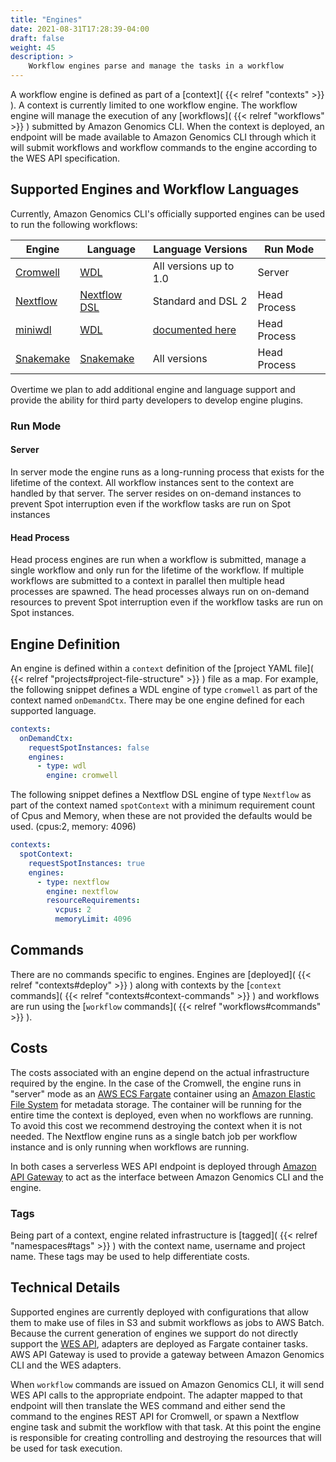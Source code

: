 ```yaml
---
title: "Engines"
date: 2021-08-31T17:28:39-04:00
draft: false
weight: 45
description: >
    Workflow engines parse and manage the tasks in a workflow
---
```


A workflow engine is defined as part of a [context]( {{< relref "contexts" >}} ). A context is currently limited to one workflow engine. The workflow engine will manage the execution of any [workflows]( {{< relref "workflows" >}} ) submitted
by Amazon Genomics CLI. When the context is deployed, an endpoint will be made available
to Amazon Genomics CLI through which it will submit workflows and workflow commands to the engine according to the WES API specification.

## Supported Engines and Workflow Languages

Currently, Amazon Genomics CLI's officially supported engines can be used to run the following workflows:

| Engine                                                    | Language                                                                                   | Language Versions                                                                                                       | Run Mode     |
|-----------------------------------------------------------|--------------------------------------------------------------------------------------------|-------------------------------------------------------------------------------------------------------------------------|--------------|
| [Cromwell](https://cromwell.readthedocs.io/en/stable/)    | [WDL](https://openwdl.org)                                                                 | All versions up to 1.0                                                                                                  | Server       |
| [Nextflow](https://www.nextflow.io)                       | [Nextflow DSL](https://www.nextflow.io/docs/latest/script.html)                            | Standard and DSL 2                                                                                                      | Head Process |
| [miniwdl](https://miniwdl.readthedocs.io/en/latest/)      | [WDL](https://openwdl.org)                                                                 | [documented here](https://miniwdl.readthedocs.io/en/latest/runner_reference.html?highlight=errata#wdl-interoperability) | Head Process |
| [Snakemake](https://snakemake.readthedocs.io/en/stable/)  | [Snakemake](https://snakemake.readthedocs.io/en/stable/snakefiles/writing_snakefiles.html) | All versions                                                                                                            | Head Process |

Overtime we plan to add additional engine and language support and provide the ability for third party developers to 
develop engine plugins.

### Run Mode

#### Server

In server mode the engine runs as a long-running process that exists for the lifetime of the context. All workflow instances sent to the context are handled by that server. The server resides on on-demand instances to prevent Spot interruption even if the workflow tasks are run on Spot instances

#### Head Process

Head process engines are run when a workflow is submitted, manage a single workflow and only run for the lifetime of the workflow. If multiple workflows are submitted to a context in parallel then multiple head processes are spawned. The head processes always run on on-demand resources to prevent Spot interruption even if the workflow tasks are run on Spot instances. 


## Engine Definition

An engine is defined within a `context` definition of the [project YAML file]( {{< relref "projects#project-file-structure" >}} ) file as a map. For example, the following snippet
defines a WDL engine of type `cromwell` as part of the context named `onDemandCtx`. There may be one engine defined 
for each supported language.

```yaml
contexts:
  onDemandCtx:
    requestSpotInstances: false
    engines:
      - type: wdl
        engine: cromwell
```

The following snippet
defines a Nextflow DSL engine of type `Nextflow` as part of the context named `spotContext` with a minimum requirement count of Cpus and Memory, when these are not provided the defaults would be used. (cpus:2, memory: 4096)

```yaml
contexts:
  spotContext:
    requestSpotInstances: true
    engines:
      - type: nextflow
        engine: nextflow
        resourceRequirements:
          vcpus: 2
          memoryLimit: 4096
```

## Commands

There are no commands specific to engines. Engines are [deployed]( {{< relref "contexts#deploy" >}} ) along with contexts by the [`context` commands]( {{< relref "contexts#context-commands" >}} ) and workflows
are run using the [`workflow` commands]( {{< relref "workflows#commands" >}} ).

## Costs

The costs associated with an engine depend on the actual infrastructure required by the engine. In the case of the Cromwell,
the engine runs in "server" mode as an [AWS ECS Fargate](https://docs.aws.amazon.com/AmazonECS/latest/userguide/index.html) container using an 
[Amazon Elastic File System](https://docs.aws.amazon.com/efs/latest/ug/index.html) for metadata storage. The container
will be running for the entire time the context is deployed, even when no workflows are running. To avoid this cost we
recommend destroying the context when it is not needed. The Nextflow engine runs as a single batch job per workflow instance
and is only running when workflows are running.

In both cases a serverless WES API endpoint is deployed through [Amazon API Gateway](https://docs.aws.amazon.com/apigatewayv2/latest/api-reference/) to act as the interface between Amazon Genomics CLI and
the engine. 

### Tags

Being part of a context, engine related infrastructure is [tagged]( {{< relref "namespaces#tags" >}} ) with the context name, username and project name. These tags may be used to help
differentiate costs.

## Technical Details

Supported engines are currently deployed with configurations that allow them to make use of files in S3 and submit workflows
as jobs to AWS Batch. Because the current generation of engines we support do not directly support the [WES API](https://ga4gh.github.io/workflow-execution-service-schemas/docs/), adapters
are deployed as Fargate container tasks. AWS API Gateway is used to provide a gateway between Amazon Genomics CLI and the WES adapters.

When `workflow` commands are issued on Amazon Genomics CLI, it will send WES API calls to the appropriate endpoint. The adapter mapped 
to that endpoint will then translate the WES command and either send the command to the engines REST API for Cromwell, or
spawn a Nextflow engine task and submit the workflow with that task. At this point the engine is responsible for creating
controlling and destroying the resources that will be used for task execution.

